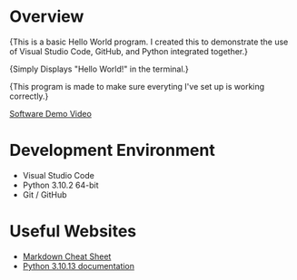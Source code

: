# Overview

{This is a basic Hello World program.  I created this to demonstrate the use of Visual Studio Code, GitHub, and Python integrated together.}

{Simply Displays "Hello World!" in the terminal.}

{This program is made to make sure everyting I've set up is working correctly.}

[Software Demo Video](https://youtu.be/YGxfUwDOOMQ)

# Development Environment

* Visual Studio Code
* Python 3.10.2 64-bit
* Git / GitHub

# Useful Websites

* [Markdown Cheat Sheet](https://www.markdownguide.org/cheat-sheet/)
* [Python 3.10.13 documentation](https://docs.python.org/3.10/index.html)